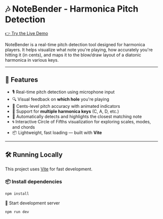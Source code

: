 # 🎶 NoteBender - Harmonica Pitch Detection

[👉 Try the Live Demo](https://izabala033.github.io/NoteBender/#/harmonica)

NoteBender is a real-time pitch detection tool designed for harmonica players. It helps visualize what note you're playing, how accurately you're hitting it (in cents), and maps it to the blow/draw layout of a diatonic harmonica in various keys.

---

## 🧩 Features

- 🎙 Real-time pitch detection using microphone input
- 🔍 Visual feedback on **which hole** you're playing
- 🎯 Cents-level pitch accuracy with animated indicators
- 🎼 Support for **multiple harmonica keys** (C, A, D, etc.)
- 🔄 Automatically detects and highlights the closest matching note
- 🌀 Interactive Circle of Fifths visualization for exploring scales, modes, and chords
- 📦 Lightweight, fast loading — built with **Vite**

---

## 🛠️ Running Locally

This project uses [Vite](https://vitejs.dev/) for fast development.

### 📦 Install dependencies

```bash
npm install
```

🚀 Start development server

```bash
npm run dev
```
